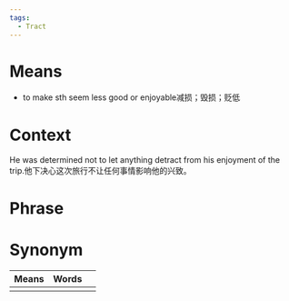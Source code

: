 ```yaml
---
tags:
  - Tract
---
```

# Means
- to make sth seem less good or enjoyable减损；毁损；贬低
# Context
He was determined not to let anything detract from his enjoyment of the trip.他下决心这次旅行不让任何事情影响他的兴致。
# Phrase

# Synonym
| Means | Words |     |
| ----- | ----- | --- |
|       |       |     |
